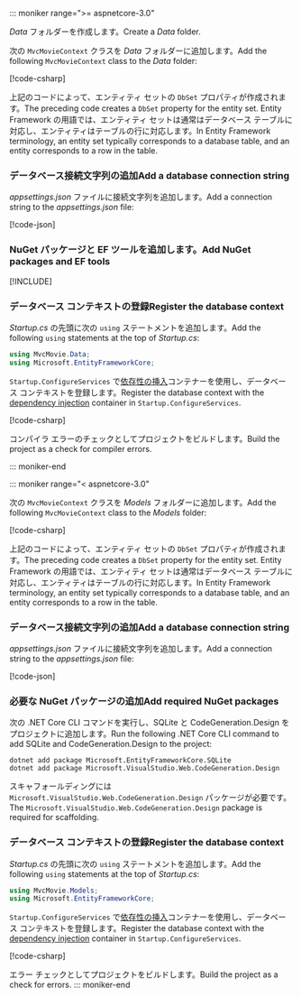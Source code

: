::: moniker range=">= aspnetcore-3.0"

<a name="dc"></a>

<span data-ttu-id="0ecf2-101">*Data* フォルダーを作成します。</span><span class="sxs-lookup"><span data-stu-id="0ecf2-101">Create a *Data* folder.</span></span>

<span data-ttu-id="0ecf2-102">次の `MvcMovieContext` クラスを *Data* フォルダーに追加します。</span><span class="sxs-lookup"><span data-stu-id="0ecf2-102">Add the following `MvcMovieContext` class to the *Data* folder:</span></span>  

[!code-csharp[](~/tutorials/first-mvc-app/start-mvc/sample/MvcMovie3/zDocOnly/MvcMovieContext.cs?name=snippet)]

<span data-ttu-id="0ecf2-103">上記のコードによって、エンティティ セットの `DbSet` プロパティが作成されます。</span><span class="sxs-lookup"><span data-stu-id="0ecf2-103">The preceding code creates a `DbSet` property for the entity set.</span></span> <span data-ttu-id="0ecf2-104">Entity Framework の用語では、エンティティ セットは通常はデータベース テーブルに対応し、エンティティはテーブルの行に対応します。</span><span class="sxs-lookup"><span data-stu-id="0ecf2-104">In Entity Framework terminology, an entity set typically corresponds to a database table, and an entity corresponds to a row in the table.</span></span>

<a name="cs"></a>

### <a name="add-a-database-connection-string"></a><span data-ttu-id="0ecf2-105">データベース接続文字列の追加</span><span class="sxs-lookup"><span data-stu-id="0ecf2-105">Add a database connection string</span></span>

<span data-ttu-id="0ecf2-106">*appsettings.json* ファイルに接続文字列を追加します。</span><span class="sxs-lookup"><span data-stu-id="0ecf2-106">Add a connection string to the *appsettings.json* file:</span></span>

[!code-json[](~/tutorials/first-mvc-app/start-mvc/sample/MvcMovie3/appsettings_SQLite.json?highlight=10-12)]

### <a name="add-nuget-packages-and-ef-tools"></a><span data-ttu-id="0ecf2-107">NuGet パッケージと EF ツールを追加します。</span><span class="sxs-lookup"><span data-stu-id="0ecf2-107">Add NuGet packages and EF tools</span></span>

[!INCLUDE[](~/includes/add-EF-NuGet-SQLite-CLI.md)]

<a name="reg"></a>

### <a name="register-the-database-context"></a><span data-ttu-id="0ecf2-108">データベース コンテキストの登録</span><span class="sxs-lookup"><span data-stu-id="0ecf2-108">Register the database context</span></span>

<span data-ttu-id="0ecf2-109">*Startup.cs* の先頭に次の `using` ステートメントを追加します。</span><span class="sxs-lookup"><span data-stu-id="0ecf2-109">Add the following `using` statements at the top of *Startup.cs*:</span></span>

```csharp
using MvcMovie.Data;
using Microsoft.EntityFrameworkCore;
```

<span data-ttu-id="0ecf2-110">`Startup.ConfigureServices` で[依存性の挿入](xref:fundamentals/dependency-injection)コンテナーを使用し、データベース コンテキストを登録します。</span><span class="sxs-lookup"><span data-stu-id="0ecf2-110">Register the database context with the [dependency injection](xref:fundamentals/dependency-injection) container in `Startup.ConfigureServices`.</span></span>

[!code-csharp[](~/tutorials/first-mvc-app/start-mvc/sample/MvcMovie3/Startup.cs?name=snippet_UseSqlite&highlight=6-7)]

<span data-ttu-id="0ecf2-111">コンパイラ エラーのチェックとしてプロジェクトをビルドします。</span><span class="sxs-lookup"><span data-stu-id="0ecf2-111">Build the project as a check for compiler errors.</span></span>

::: moniker-end

::: moniker range="< aspnetcore-3.0"

<span data-ttu-id="0ecf2-112">次の `MvcMovieContext` クラスを *Models* フォルダーに追加します。</span><span class="sxs-lookup"><span data-stu-id="0ecf2-112">Add the following `MvcMovieContext` class to the *Models* folder:</span></span>  

[!code-csharp[](~/tutorials/first-mvc-app/start-mvc/sample/MvcMovie22/Data/MvcMovieContext.cs)]

<span data-ttu-id="0ecf2-113">上記のコードによって、エンティティ セットの `DbSet` プロパティが作成されます。</span><span class="sxs-lookup"><span data-stu-id="0ecf2-113">The preceding code creates a `DbSet` property for the entity set.</span></span> <span data-ttu-id="0ecf2-114">Entity Framework の用語では、エンティティ セットは通常はデータベース テーブルに対応し、エンティティはテーブルの行に対応します。</span><span class="sxs-lookup"><span data-stu-id="0ecf2-114">In Entity Framework terminology, an entity set typically corresponds to a database table, and an entity corresponds to a row in the table.</span></span>

<a name="cs"></a>

### <a name="add-a-database-connection-string"></a><span data-ttu-id="0ecf2-115">データベース接続文字列の追加</span><span class="sxs-lookup"><span data-stu-id="0ecf2-115">Add a database connection string</span></span>

<span data-ttu-id="0ecf2-116">*appsettings.json* ファイルに接続文字列を追加します。</span><span class="sxs-lookup"><span data-stu-id="0ecf2-116">Add a connection string to the *appsettings.json* file:</span></span>

[!code-json[](~/tutorials/razor-pages/razor-pages-start/sample/RazorPagesMovie/appsettings_SQLite.json?highlight=8-10)]

### <a name="add-required-nuget-packages"></a><span data-ttu-id="0ecf2-117">必要な NuGet パッケージの追加</span><span class="sxs-lookup"><span data-stu-id="0ecf2-117">Add required NuGet packages</span></span>

<span data-ttu-id="0ecf2-118">次の .NET Core CLI コマンドを実行し、SQLite と CodeGeneration.Design をプロジェクトに追加します。</span><span class="sxs-lookup"><span data-stu-id="0ecf2-118">Run the following .NET Core CLI command to add SQLite and CodeGeneration.Design  to the project:</span></span>

```dotnetcli
dotnet add package Microsoft.EntityFrameworkCore.SQLite
dotnet add package Microsoft.VisualStudio.Web.CodeGeneration.Design
```

<span data-ttu-id="0ecf2-119">スキャフォールディングには `Microsoft.VisualStudio.Web.CodeGeneration.Design` パッケージが必要です。</span><span class="sxs-lookup"><span data-stu-id="0ecf2-119">The `Microsoft.VisualStudio.Web.CodeGeneration.Design` package is required for scaffolding.</span></span>

<a name="reg"></a>

### <a name="register-the-database-context"></a><span data-ttu-id="0ecf2-120">データベース コンテキストの登録</span><span class="sxs-lookup"><span data-stu-id="0ecf2-120">Register the database context</span></span>

<span data-ttu-id="0ecf2-121">*Startup.cs* の先頭に次の `using` ステートメントを追加します。</span><span class="sxs-lookup"><span data-stu-id="0ecf2-121">Add the following `using` statements at the top of *Startup.cs*:</span></span>

```csharp
using MvcMovie.Models;
using Microsoft.EntityFrameworkCore;
```

<span data-ttu-id="0ecf2-122">`Startup.ConfigureServices` で[依存性の挿入](xref:fundamentals/dependency-injection)コンテナーを使用し、データベース コンテキストを登録します。</span><span class="sxs-lookup"><span data-stu-id="0ecf2-122">Register the database context with the [dependency injection](xref:fundamentals/dependency-injection) container in `Startup.ConfigureServices`.</span></span>

[!code-csharp[](~/tutorials/first-mvc-app/start-mvc/sample/MvcMovie22/Startup.cs?name=snippet_UseSqlite&highlight=11-12)]

<span data-ttu-id="0ecf2-123">エラー チェックとしてプロジェクトをビルドします。</span><span class="sxs-lookup"><span data-stu-id="0ecf2-123">Build the project as a check for errors.</span></span>
::: moniker-end